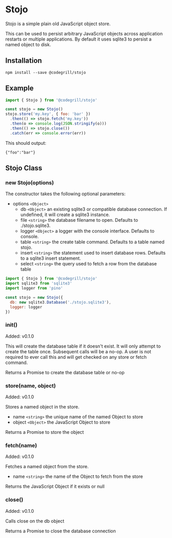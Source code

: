 # Stojo
Stojo is a simple plain old JavaScript object store.

This can be used to persist arbitrary JavaScript objects across application restarts or multiple applications. By default it uses sqlite3 to persist a named object to disk.

## Installation
```shell
npm install --save @codegrill/stojo
```

## Example
```JavaScript
import { Stojo } from '@codegrill/stojo'

const stojo = new Stojo()
stojo.store('my.key', { foo: 'bar' })
  .then(() => stojo.fetch('my.key'))
  .then(o => console.log(JSON.stringify(o)))
  .then(() => stojo.close())
  .catch(err => console.error(err))
```
This should output:
```shell
{"foo":"bar"}
```

## Stojo Class

### new Stojo(options)
The constructor takes the following optional parameters:

* options ```<Object>```
  * db ```<Object>``` an existing sqlite3 or compatible database connection. If undefined, it will create a sqlite3 instance.
  * file ```<string>``` the database filename to open. Defaults to ./stojo.sqlite3.
  * logger ```<Object>``` a logger with the console interface. Defaults to console.
  * table ```<string>``` the create table command. Defaults to a table named stojo.
  * insert ```<string>``` the statement used to insert database rows. Defaults to a sqlite3 insert statement.
  * select ```<string>``` the query used to fetch a row from the database table

```JavaScript
import { Stojo } from '@codegrill/stojo'
import sqlite3 from 'sqlite3'
import logger from 'pino'

const stojo = new Stojo({
  db: new sqlite3.Database('./stojo.sqlite3'),
  logger: logger
})
```  

### init()
Added: v0.1.0

This will create the database table if it doesn't exist. It will only attempt to create the table once. Subsequent calls will be a no-op. A user is not required to ever call this and will get checked on any store or fetch command.

Returns a Promise to create the database table or no-op

### store(name, object)
Added: v0.1.0

Stores a named object in the store.

* name ```<string>``` the unique name of the named Object to store
* object ```<Object>``` the JavaScript Object to store

Returns a Promise to store the object

### fetch(name)
Added: v0.1.0

Fetches a named object from the store.

* name ```<string>``` the name of the Object to fetch from the store

Returns the JavaScript Object if it exists or null

### close()
Added: v0.1.0

Calls close on the db object

Returns a Promise to close the database connection
